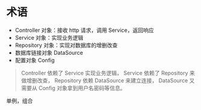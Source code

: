 # 术语

- Controller 对象：接收 http 请求，调用 Service，返回响应
- Service 对象：实现业务逻辑
- Repository 对象：实现对数据库的增删改查
- 数据库链接对象 DataSource
- 配置对象 Config

>Controller 依赖了 Service 实现业务逻辑，
>Service 依赖了 Repository 来做增删改查，
>Repository 依赖 DataSource 来建立连接，
>DataSource 又需要从 Config 对象拿到用户名密码等信息。

单例，组合
